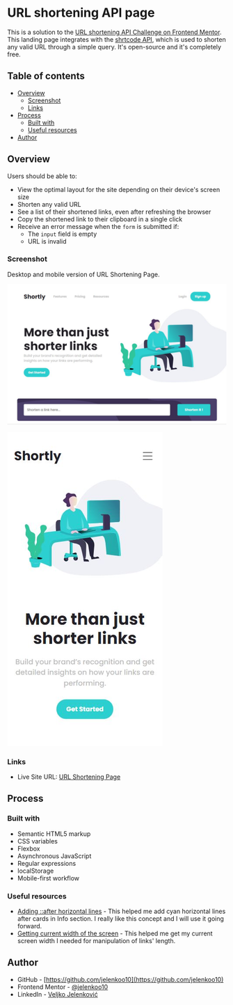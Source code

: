# URL shortening API page

This is a solution to the [URL shortening API Challenge on Frontend Mentor](https://www.frontendmentor.io/challenges/url-shortening-api-landing-page-2ce3ob-G). This landing page  integrates with the [shrtcode API](https://app.shrtco.de/), which is used to shorten any valid URL through a simple query. It's open-source and it's completely free.

## Table of contents

- [Overview](#overview)
  - [Screenshot](#screenshot)
  - [Links](#links)
- [Process](#process)
  - [Built with](#built-with)
  - [Useful resources](#useful-resources) 
- [Author](#author)

## Overview

Users should be able to:

- View the optimal layout for the site depending on their device's screen size
- Shorten any valid URL
- See a list of their shortened links, even after refreshing the browser
- Copy the shortened link to their clipboard in a single click
- Receive an error message when the `form` is submitted if:
  - The `input` field is empty
  - URL is invalid

### Screenshot

Desktop and mobile version of URL Shortening Page.

![](./images/screenshot1.jpg)

![](./images/screenshot2.jpg)


### Links

- Live Site URL: [URL Shortening Page](https://jelenkoo10.github.io/url_shortening_api/)

## Process

### Built with

- Semantic HTML5 markup
- CSS variables
- Flexbox
- Asynchronous JavaScript
- Regular expressions
- localStorage
- Mobile-first workflow


### Useful resources

- [Adding ::after horizontal lines](https://unclebigbay.com/how-to-add-horizontal-lines-before-and-after-a-text-in-html) - This helped me add cyan horizontal lines after cards in Info section. I really like this concept and I will use it going forward.
- [Getting current width of the screen](https://www.w3schools.com/howto/howto_js_get_current_window.asp) - This helped me get my current screen width I needed for manipulation of links' length.

## Author

- GitHub - [https://github.com/jelenkoo10](https://github.com/jelenkoo10)
- Frontend Mentor - [@jelenkoo10](https://www.frontendmentor.io/profile/jelenkoo10)
- LinkedIn - [Veljko Jelenković](https://www.linkedin.com/in/veljko-jelenkovi%C4%87-182981250/)